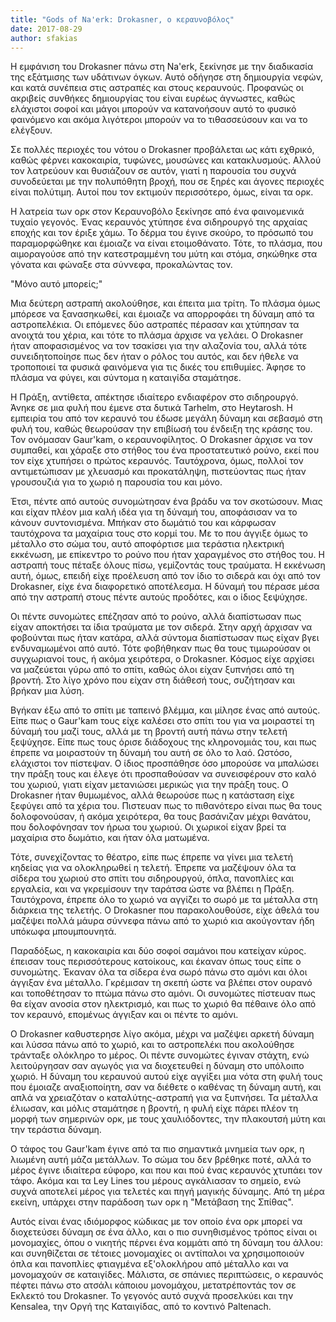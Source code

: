 ```yaml
---
title: "Gods of Na'erk: Drokasner, o κεραυνοβόλος"
date: 2017-08-29
author: sfakias
---
```


Η εμφάνιση του Drokasner πάνω στη Na'erk, ξεκίνησε με την διαδικασία της
εξάτμισης των υδάτινων όγκων. Αυτό οδήγησε στη δημιουργία νεφών, και κατά
συνέπεια στις αστραπές και στους κεραυνούς. Προφανώς οι ακριβείς συνθήκες
δημιουργίας του είναι ευρέως άγνωστες, καθώς ελάχιστοι σοφοί και μάγοι μπορούν
να κατανοήσουν αυτό το φυσικό φαινόμενο και ακόμα λιγότεροι μπορούν να το
τιθασσεύσουν και να το ελέγξουν.



Σε πολλές περιοχές του νότου ο Drokasner προβάλεται ως κάτι εχθρικό, καθώς
φέρνει κακοκαιρία, τυφώνες, μουσώνες και κατακλυσμούς. Αλλού τον λατρεύουν και
θυσιάζουν σε αυτόν, γιατί η παρουσία του συχνά συνοδεύεται με την πολυπόθητη
βροχή, που σε ξηρές και άγονες περιοχές είναι πολύτιμη. Αυτοί που τον εκτιμούν
περισσότερο, όμως, είναι τα ορκ.



Η λατρεία των ορκ στον Κεραυνοβόλο ξεκίνησε από ένα φαινομενικά τυχαίο
γεγονός. Ένας κεραυνός χτύπησε ένα σιδηρουργό της αρχαίας εποχής και τον έριξε
χάμω. Το δέρμα του έγινε σκούρο, το πρόσωπό του παραμορφώθηκε και έμοιαζε να
είναι ετοιμοθάνατο. Τότε, το πλάσμα, που αιμοραγούσε από την κατεστραμμένη του
μύτη και στόμα, σηκώθηκε στα γόνατα και φώναξε στα σύννεφα, προκαλώντας τον.



"Μόνο αυτό μπορείς;"



Μια δεύτερη αστραπή ακολούθησε, και έπειτα μια τρίτη. Το πλάσμα όμως μπόρεσε
να ξανασηκωθεί, και έμοιαζε να απορροφάει τη δύναμη από τα αστροπελέκια. Οι
επόμενες δύο αστραπές πέρασαν και χτύπησαν τα ανοιχτά του χέρια, και τότε το
πλάσμα άρχισε να γελάει. Ο Drokasner ήταν αποφασισμένος να τον τσακίσει για
την αλαζονία του, αλλά τότε συνειδητοποίησε πως δεν ήταν ο ρόλος του αυτός,
και δεν ήθελε να τροποποιεί τα φυσικά φαινόμενα για τις δικές του επιθυμίες.
Άφησε το πλάσμα να φύγει, και σύντομα η καταιγίδα σταμάτησε.



Η Πράξη, αντίθετα, απέκτησε ιδιαίτερο ενδιαφέρον στο σιδηρουργό. Άνηκε σε μια
φυλή που έμενε στα δυτικά Tarhelm, στο Heytarosh. H εμπειρία του από τον
κεραυνό του έδωσε μεγάλη δύναμη και σεβασμό στη φυλή του, καθώς θεωρούσαν την
επιβίωσή του ένδειξη της κράσης του. Τον ονόμασαν Gaur'kam, ο κεραυνοφίλητος.
Ο Drokasner άρχισε να τον συμπαθεί, και χάραξε στο στήθος του ένα
προστατευτικό ρούνο, εκεί που τον είχε χτυπήσει ο πρώτος κεραυνός. Ταυτόχρονα,
όμως, πολλοί τον αντιμετώπισαν με χλευασμό και προκατάληψη,  πιστεύοντας πως
ήταν γρουσουζιά για το χωριό η παρουσία του και μόνο.



Έτσι, πέντε από αυτούς συνομώτησαν ένα βράδυ να τον σκοτώσουν. Μιας και είχαν
πλέον μια καλή ιδέα για τη δύναμή του, αποφάσισαν να το κάνουν συντονισμένα.
Μπήκαν στο δωμάτιό του και κάρφωσαν ταυτόχρονα τα μαχαίρια τους στο κορμί του.
Με το που άγγιξε όμως το μέταλλο στο σώμα του, αυτό αποφόρτισε μια τεράστια
ηλεκτρική εκκένωση, με επίκεντρο το ρούνο που ήταν χαραγμένος στο στήθος του.
Η αστραπή τους πέταξε όλους πίσω, γεμίζοντάς τους τραύματα. Η εκκένωση αυτή,
όμως, επειδή είχε προέλευση από τον ίδιο το σιδερά και όχι από τον Drokasner,
είχε ένα διαφορετικό αποτέλεσμα. Η δύναμή του πέρασε μέσα από την αστραπή
στους πέντε αυτούς προδότες, και ο ίδιος ξεψύχησε.



Οι πέντε συνομώτες επέζησαν από το ρούνο, αλλά διαπίστωσαν πως είχαν αποκτήσει
τα ίδια τραύματα με τον σιδερά. Στην αρχή άρχισαν να φοβούνται πως ήταν
κατάρα, αλλά σύντομα διαπίστωσαν πως είχαν βγει ενδυναμωμένοι από αυτό. Τότε
φοβήθηκαν πως θα τους τιμωρούσαν οι συγχωριανοί τους, ή ακόμα χειρότερα, ο
Drokasner. Κόσμος είχε αρχίσει να μαζεύεται γύρω από το σπίτι, καθώς όλοι
είχαν ξυπνήσει από τη βροντή. Στο λίγο χρόνο που είχαν στη διάθεσή τους,
συζήτησαν και βρήκαν μια λύση.



Βγήκαν έξω από το σπίτι με ταπεινό βλέμμα, και μίλησε ένας από αυτούς. Είπε
πως ο Gaur'kam τους είχε καλέσει στο σπίτι του για να μοιραστεί τη δύναμή του
μαζί τους, αλλά με τη βροντή αυτή πάνω στην τελετή ξεψύχησε. Είπε πως τους
όρισε διάδοχους της κληρονομιάς του, και πως έπρεπε να μοιραστούν τη δύναμή
του αυτή σε όλο το λαό. Ωστόσο, ελάχιστοι τον πίστεψαν. Ο ίδιος προσπάθησε όσο
μπορούσε να μπαλώσει την πράξη τους και έλεγε ότι προσπαθούσαν να συνεισφέρουν
στο καλό του χωριού, γιατι είχαν μετανιώσει μερικώς για την πράξη τους. Ο
Drokasner ήταν θυμωμένος, αλλά θεωρούσε πως η κατάσταση είχε ξεφύγει από τα
χέρια του. Πιστευαν πως το πιθανότερο είναι πως θα τους δολοφονούσαν, ή ακόμα
χειρότερα, θα τους βασάνιζαν μέχρι θανάτου, που δολοφόνησαν τον ήρωα του
χωριού. Οι χωρικοί είχαν βρεί τα μαχαίρια στο δωμάτιο, και ήταν όλα ματωμένα.



Τότε, συνεχίζοντας το θέατρο, είπε πως έπρεπε να γίνει μια τελετή κηδείας για
να ολοκληρωθεί η τελετή. Έπρεπε να μαζέψουν όλα τα σίδερα του χωριού στο σπίτι
του σιδηρουργού, όπλα, πανοπλίες και εργαλεία, και να γκρεμίσουν την ταράτσα
ώστε να βλέπει η Πράξη. Ταυτόχρονα, έπρεπε όλο το χωριό να αγγίζει το σωρό με
τα μέταλλα στη διάρκεια της τελετής. Ο Drokasner που παρακολουθούσε, είχε
άθελά του μαζέψει πολλά μάυρα σύννεφα πάνω από το χωριό κια ακούγονταν ήδη
υπόκωφα μπουμπουνητά.



Παραδόξως, η κακοκαιρία και δύο σοφοί σαμάνοι που κατείχαν κύρος. έπεισαν τους
περισσότερους κατοίκους, και έκαναν όπως τους είπε ο συνομώτης. Έκαναν όλα τα
σίδερα ένα σωρό πάνω στο αμόνι και όλοι άγγιξαν ένα μέταλλο. Γκρέμισαν τη
σκεπή ώστε να βλέπει στον ουρανό και τοποθέτησαν το πτώμα πάνω στο αμόνι. Οι
συνομώτες πίστευαν πως θα είχαν ανοσία στον ηλεκτρισμό, και πως το χωριό θα
πέθαινε όλο από τον κεραυνό, επομένως άγγιξαν και οι πέντε το αμόνι.



Ο Drokasner καθυστερησε λίγο ακόμα, μέχρι να μαζέψει αρκετή δύναμη και λύσσα
πάνω από το χωριό, και το αστροπελέκι που ακολούθησε τράνταξε ολόκληρο το
μέρος. Οι πέντε συνομώτες έγιναν στάχτη, ενώ λειτούργησαν σαν αγωγός για να
διοχετευθεί η δύναμη στο υπόλοιπο χωριό. Η δύναμη του κεραυνού αυτού είχε
αγγίξει μια νότα στη φυλή τους που έμοιαζε αναξιοποίητη, σαν να διέθετε ο
καθένας τη δύναμη αυτή, και απλά να χρειαζόταν ο καταλύτης-αστραπή για να
ξυπνήσει. Τα μέταλλα έλιωσαν, και μόλις σταμάτησε η βροντή, η φυλή είχε πάρει
πλέον τη μορφή των σημερινών ορκ, με τους χαυλιόδοντες, την πλακουτσή μύτη και
την τεράστια δύναμη.



Ο τάφος του Gaur'kam έγινε από τα πιο σημαντικά μνημεία των ορκ, η λιωμένη
αυτή μάζα μετάλλων. Το σώμα του δεν βρέθηκε ποτέ, αλλά το μέρος έγινε
ιδιαίτερα εύφορο, και που και πού ένας κεραυνός χτυπάει τον τάφο. Ακόμα και τα
Ley Lines του μέρους αγκάλιασαν το σημείο, ενώ συχνά αποτελεί μέρος για
τελετές και πηγή μαγικής δύναμης. Από τη μέρα εκείνη, υπάρχει στην παράδοση
των ορκ η "Μετάβαση της Σπίθας".



Αυτός είναι ένας ιδιόμορφος κώδικας με τον οποίο ένα ορκ μπορεί να διοχετεύσει
δύναμη σε ένα άλλο, και ο πιο συνηθισμένος τρόπος είναι οι μονομαχίες, όπου ο
νικητής πέρνει ένα κομμάτι από τη δύναμη του άλλου: και συνηθίζεται σε τέτοιες
μονομαχίες οι αντίπαλοι να χρησιμοποιούν όπλα και πανοπλίες φτιαγμένα
εξ'ολοκλήρου από μέταλλο και να μονομαχούν σε καταιγίδες. Μάλιστα, σε σπάνιες
περιπτώσεις, ο κεραυνός πέφτει πάνω στο ατσάλι κάποιου μονομάχου,
μετατρέποντάς τον σε Εκλεκτό του Drokasner. Το γεγονός αυτό συχνά προσελκύει
και την Kensalea, την Οργή της Καταιγίδας, από το κοντινό Paltenach.


